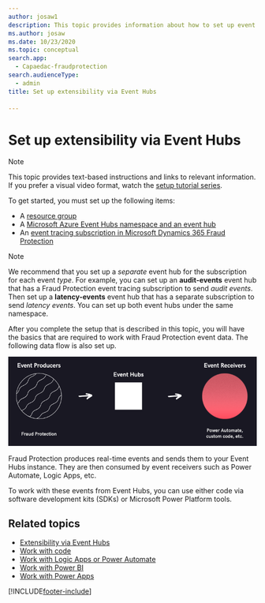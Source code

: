 ```yaml
---
author: josaw1
description: This topic provides information about how to set up event hubs to extend the functionality of Microsoft Dynamics 365 Fraud Protection and incorporate its data into an organization's processes and workflows.
ms.author: josaw
ms.date: 10/23/2020
ms.topic: conceptual
search.app:
  - Capaedac-fraudprotection
search.audienceType:
  - admin
title: Set up extensibility via Event Hubs

---
```



# Set up extensibility via Event Hubs

> [!NOTE]
> This topic provides text-based instructions and links to relevant information. If you prefer a visual video format, watch the [setup tutorial series](https://vimeo.com/showcase/7308527).

To get started, you must set up the following items:

- A [resource group](/azure/azure-resource-manager/management/manage-resource-groups-portal)
- A [Microsoft Azure Event Hubs namespace and an event hub](/azure/event-hubs/event-hubs-create)
- An [event tracing subscription in Microsoft Dynamics 365 Fraud Protection](./event-tracing.md)
	
> [!NOTE]
> We recommend that you set up a *separate* event hub for the subscription for each event *type*. For example, you can set up an **audit-events** event hub that has a Fraud Protection event tracing subscription to send *audit events*. Then set up a **latency-events** event hub that has a separate subscription to send *latency events*. You can set up both event hubs under the same namespace.

After you complete the setup that is described in this topic, you will have the basics that are required to work with Fraud Protection event data. The following data flow is also set up.

![Data flow.](media/eventhubs/data-flow.png)

Fraud Protection produces real-time events and sends them to your Event Hubs instance. They are then consumed by event receivers such as Power Automate, Logic Apps, etc.

To work with these events from Event Hubs, you can use either code via software development kits (SDKs) or Microsoft Power Platform tools.

## Related topics

- [Extensibility via Event Hubs](extensibility-via-event-hubs-overview.md)
- [Work with code](extensibility-with-code.md)
- [Work with Logic Apps or Power Automate](extensibility-with-power-automate.md)
- [Work with Power BI](extensibility-with-power-bi.md)
- [Work with Power Apps](extensibility-with-power-apps.md)



[!INCLUDE[footer-include](includes/footer-banner.md)]
